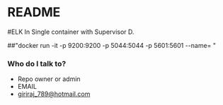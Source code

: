 # README #

#ELK In Single container with Supervisor D.

##"docker run -it -p 9200:9200 -p 5044:5044 -p 5601:5601 --name=<conatinername> <imagename>"

### Who do I talk to? ###

* Repo owner or admin
* EMAIL
* giriraj_789@hotmail.com